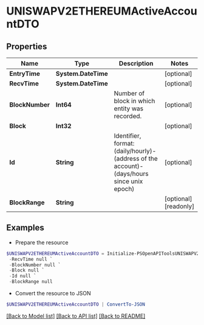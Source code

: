 # UNISWAPV2ETHEREUMActiveAccountDTO
## Properties

Name | Type | Description | Notes
------------ | ------------- | ------------- | -------------
**EntryTime** | **System.DateTime** |  | [optional] 
**RecvTime** | **System.DateTime** |  | [optional] 
**BlockNumber** | **Int64** | Number of block in which entity was recorded. | [optional] 
**Block** | **Int32** |  | [optional] 
**Id** | **String** | Identifier, format: (daily/hourly)-(address of the account)-(days/hours since unix epoch) | [optional] 
**BlockRange** | **String** |  | [optional] [readonly] 

## Examples

- Prepare the resource
```powershell
$UNISWAPV2ETHEREUMActiveAccountDTO = Initialize-PSOpenAPIToolsUNISWAPV2ETHEREUMActiveAccountDTO  -EntryTime null `
 -RecvTime null `
 -BlockNumber null `
 -Block null `
 -Id null `
 -BlockRange null
```

- Convert the resource to JSON
```powershell
$UNISWAPV2ETHEREUMActiveAccountDTO | ConvertTo-JSON
```

[[Back to Model list]](../README.md#documentation-for-models) [[Back to API list]](../README.md#documentation-for-api-endpoints) [[Back to README]](../README.md)

